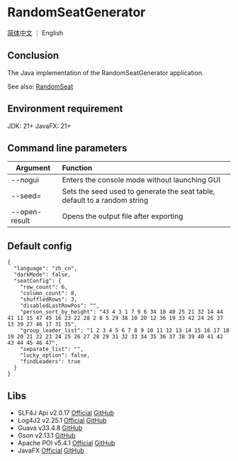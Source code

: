 # RandomSeatGenerator

[简体中文](README.md) ｜ English

## Conclusion

The Java implementation of the RandomSeatGenerator application.

See also: [RandomSeat](https://github.com/edp2021c1/RandomSeat)

## Environment requirement

JDK: 21+
JavaFX: 21+

## Command line parameters

| Argument             | Function                                                                   |
|----------------------|:---------------------------------------------------------------------------|
| --nogui              | Enters the console mode without launching GUI                              |
| --seed=<value>       | Sets the seed used to generate the seat table, default to a random string  |
| --open-result        | Opens the output file after exporting                                      |

## Default config

```json5
{
  "language": "zh_cn",
  "darkMode": false,
  "seatConfig": {
    "row_count": 6,
    "column_count": 8,
    "shuffledRows": 3,
    "disabledLastRowPos": "",
    "person_sort_by_height": "43 4 3 1 7 9 6 34 18 40 25 21 32 14 44 41 11 15 47 45 16 23 22 28 2 8 5 29 38 10 20 12 36 19 33 42 24 26 37 13 39 27 46 17 31 35",
    "group_leader_list": "1 2 3 4 5 6 7 8 9 10 11 12 13 14 15 16 17 18 19 20 21 22 23 24 25 26 27 28 29 31 32 33 34 35 36 37 38 39 40 41 42 43 44 45 46 47",
    "separate_list": "",
    "lucky_option": false,
    "findLeaders": true
  }
}
```

## Libs

- SLF4J Api v2.0.17 [Official](https://www.slf4j.org/) [GitHub](https://github.com/qos-ch/slf4j)
- Log4J2 v2.25.1 [Official](https://logging.apache.org/log4j/2.x/index.html) [GitHub](https://github.com/apache/logging-log4j2)
- Guava v33.4.8 [GitHub](https://github.com/google/guava)
- Gson v2.13.1 [GitHub](https://github.com/google/gson)
- Apache POI v5.4.1 [Official](https://poi.apache.org/) [GitHub](https://github.com/apache/poi)
- JavaFX [Official](https://openjfx.io/) [GitHub](https://github.com/openjdk/jfx)

